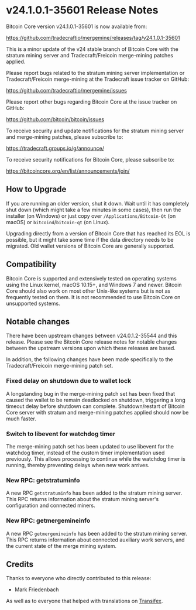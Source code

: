 v24.1.0.1-35601 Release Notes
=============================

Bitcoin Core version v24.1.0.1-35601 is now available from:

  https://github.com/tradecraftio/mergemine/releases/tag/v24.1.0.1-35601

This is a minor update of the v24 stable branch of Bitcoin Core with the stratum mining server and Tradecraft/Freicoin merge-mining patches applied.

Please report bugs related to the stratum mining server implementation or Tradecraft/Freicoin merge-mining at the Tradecraft issue tracker on GitHub:

  https://github.com/tradecraftio/mergemine/issues

Please report other bugs regarding Bitcoin Core at the issue tracker on GitHub:

  https://github.com/bitcoin/bitcoin/issues

To receive security and update notifications for the stratum mining server and merge-mining patches, please subscribe to:

  https://tradecraft.groups.io/g/announce/

To receive security notifications for Bitcoin Core, please subscribe to:

  https://bitcoincore.org/en/list/announcements/join/

How to Upgrade
--------------

If you are running an older version, shut it down. Wait until it has completely shut down (which might take a few minutes in some cases), then run the installer (on Windows) or just copy over `/Applications/Bitcoin-Qt` (on macOS) or `bitcoind`/`bitcoin-qt` (on Linux).

Upgrading directly from a version of Bitcoin Core that has reached its EOL is possible, but it might take some time if the data directory needs to be migrated.  Old wallet versions of Bitcoin Core are generally supported.

Compatibility
-------------

Bitcoin Core is supported and extensively tested on operating systems using the Linux kernel, macOS 10.15+, and Windows 7 and newer.  Bitcoin Core should also work on most other Unix-like systems but is not as frequently tested on them. It is not recommended to use Bitcoin Core on unsupported systems.

Notable changes
---------------

There have been upstream changes between v24.0.1.2-35544 and this release.  Please see the Bitcoin Core release notes for notable changes between the upstream versions upon which these releases are based.

In addition, the following changes have been made specifically to the Tradecraft/Freicoin merge-mining patch set.

### Fixed delay on shutdown due to wallet lock

A longstanding bug in the merge-mining patch set has been fixed that caused the wallet to be remain deadlocked on shutdown, triggering a long timeout delay before shutdown can complete.  Shutdown/restart of Bitcoin Core server with stratum and merge-mining patches applied should now be much faster.

### Switch to libevent for watchdog timer

The merge-mining patch set has been updated to use libevent for the watchdog timer, instead of the custom timer implementation used previously.  This allows processing to continue while the watchdog timer is running, thereby preventing delays when new work arrives.

### New RPC: getstratuminfo

A new RPC `getstratuminfo` has been added to the stratum mining server.  This RPC returns information about the stratum mining server's configuration and connected miners.

### New RPC: getmergemineinfo

A new RPC `getmergemineinfo` has been added to the stratum mining server.  This RPC returns information about connected auxiliary work servers, and the current state of the merge mining system.

Credits
-------

Thanks to everyone who directly contributed to this release:

- Mark Friedenbach

As well as to everyone that helped with translations on [Transifex](https://www.transifex.com/tradecraft/freicoin-1/).
